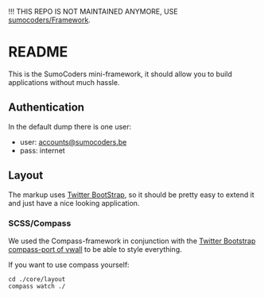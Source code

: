 
!!! THIS REPO IS NOT MAINTAINED ANYMORE, USE [sumocoders/Framework](https://github.com/sumocoders/Framework).


# README

This is the SumoCoders mini-framework, it should allow you to build applications without much hassle.

## Authentication

In the default dump there is one user:

* user: accounts@sumocoders.be
* pass: internet

## Layout

The markup uses [Twitter BootStrap](http://twitter.github.com/bootstrap), so it should be pretty easy to extend
it and just have a nice looking application.

### SCSS/Compass

We used the Compass-framework in conjunction with the [Twitter Bootstrap compass-port of vwall](https://github.com/vwall/compass-twitter-bootstrap)
to be able to style everything.

If you want to use compass yourself:

	cd ./core/layout
	compass watch ./
